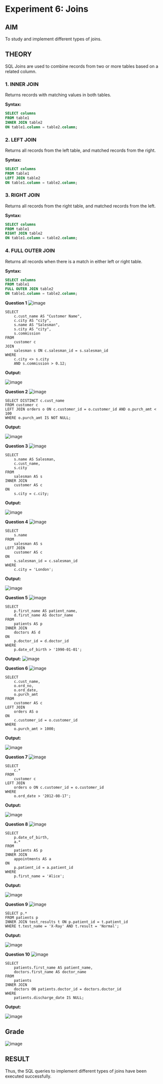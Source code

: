 # Experiment 6: Joins

## AIM
To study and implement different types of joins.

## THEORY

SQL Joins are used to combine records from two or more tables based on a related column.

### 1. INNER JOIN
Returns records with matching values in both tables.

**Syntax:**
```sql
SELECT columns
FROM table1
INNER JOIN table2
ON table1.column = table2.column;
```

### 2. LEFT JOIN
Returns all records from the left table, and matched records from the right.

**Syntax:**

```sql
SELECT columns
FROM table1
LEFT JOIN table2
ON table1.column = table2.column;
```
### 3. RIGHT JOIN
Returns all records from the right table, and matched records from the left.

**Syntax:**

```sql
SELECT columns
FROM table1
RIGHT JOIN table2
ON table1.column = table2.column;
```
### 4. FULL OUTER JOIN
Returns all records when there is a match in either left or right table.

**Syntax:**

```sql
SELECT columns
FROM table1
FULL OUTER JOIN table2
ON table1.column = table2.column;
```

**Question 1**
![image](https://github.com/user-attachments/assets/1b38173c-1cd7-4a97-bed8-85f061d01a31)
```
SELECT 
    c.cust_name AS "Customer Name",
    c.city AS "city",
    s.name AS "Salesman",
    s.city AS "city",
    s.commission
FROM 
    customer c
JOIN 
    salesman s ON c.salesman_id = s.salesman_id
WHERE 
    c.city <> s.city
    AND s.commission > 0.12;
```

**Output:**

![image](https://github.com/user-attachments/assets/0b60968f-a341-42e4-a3a3-60098f2165ff)


**Question 2**
![image](https://github.com/user-attachments/assets/e0822b51-ec48-45b9-a806-a6cb287bf8f8)
```
SELECT DISTINCT c.cust_name
FROM customer c
LEFT JOIN orders o ON c.customer_id = o.customer_id AND o.purch_amt < 100
WHERE o.purch_amt IS NOT NULL;
```
**Output:**

![image](https://github.com/user-attachments/assets/7b3292e0-64da-456d-baed-376b8ddc2c00)

**Question 3**
![image](https://github.com/user-attachments/assets/7041c45f-86f8-4499-b9b4-edc60f303cd0)
```
SELECT 
    s.name AS Salesman,
    c.cust_name,
    s.city
FROM 
    salesman AS s
INNER JOIN 
    customer AS c
ON 
    s.city = c.city;
```


**Output:**

![image](https://github.com/user-attachments/assets/60909471-9819-4e9d-9e5e-5ba4c175d309)

**Question 4**
![image](https://github.com/user-attachments/assets/dce86330-d1c5-4632-9d6d-926724c92a05)
```
SELECT 
    s.name
FROM 
    salesman AS s
LEFT JOIN 
    customer AS c
ON 
    s.salesman_id = c.salesman_id
WHERE 
    c.city = 'London';
```

**Output:**

![image](https://github.com/user-attachments/assets/9a3a30a8-dc3d-4893-966b-d0c5c6b8c35b)


**Question 5**
![image](https://github.com/user-attachments/assets/ac79d6f9-f2c8-4b5c-8309-f6e161bd7daf)

```
SELECT 
    p.first_name AS patient_name, 
    d.first_name AS doctor_name
FROM 
    patients AS p
INNER JOIN 
    doctors AS d
ON 
    p.doctor_id = d.doctor_id
WHERE 
    p.date_of_birth > '1990-01-01';
```
**Output:**
![image](https://github.com/user-attachments/assets/cf389ca4-98f0-4e17-89f0-4afcd37a9646)


**Question 6**
![image](https://github.com/user-attachments/assets/c0fdba46-103d-4fb4-9eb5-14b35f8e4f09)
```
SELECT 
    c.cust_name, 
    o.ord_no, 
    o.ord_date, 
    o.purch_amt
FROM 
    customer AS c
LEFT JOIN 
    orders AS o
ON 
    c.customer_id = o.customer_id
WHERE 
    o.purch_amt > 1000;
```

**Output:**

![image](https://github.com/user-attachments/assets/37d79d0b-3a74-43d2-a1ec-1902d5bfe9d7)


**Question 7**
![image](https://github.com/user-attachments/assets/f68447ed-4631-4eb5-ba30-c8ede0be0bbe)
```
SELECT 
    c.*
FROM 
    customer c
LEFT JOIN 
    orders o ON c.customer_id = o.customer_id
WHERE 
    o.ord_date > '2012-08-17';
```

**Output:**

![image](https://github.com/user-attachments/assets/d24f7bf2-3be7-4dd9-86f3-6ec81b755bca)

**Question 8**
![image](https://github.com/user-attachments/assets/91ec6896-eb65-4c79-a016-94e94965c753)
```
SELECT 
    p.date_of_birth, 
    a.*
FROM 
    patients AS p
INNER JOIN 
    appointments AS a
ON 
    p.patient_id = a.patient_id
WHERE 
    p.first_name = 'Alice';
```
**Output:**

![image](https://github.com/user-attachments/assets/781daa8f-7079-49b5-a60e-483ae9e03b05)


**Question 9**
![image](https://github.com/user-attachments/assets/891737e2-2de2-4b40-8dab-4e75a5ee875d)
```
SELECT p.*
FROM patients p
INNER JOIN test_results t ON p.patient_id = t.patient_id
WHERE t.test_name = 'X-Ray' AND t.result = 'Normal';
```
**Output:**

![image](https://github.com/user-attachments/assets/dd1fb149-18a3-4de9-87de-a72f8ba2d6da)

**Question 10**
![image](https://github.com/user-attachments/assets/3d529c44-d907-4db2-be8d-85c7a98cd202)
```
SELECT 
    patients.first_name AS patient_name,
    doctors.first_name AS doctor_name
FROM 
    patients
INNER JOIN 
    doctors ON patients.doctor_id = doctors.doctor_id
WHERE 
    patients.discharge_date IS NULL;
```

**Output:**

![image](https://github.com/user-attachments/assets/491330a7-d9a5-46ea-ba92-a786a1b48ddd)

## Grade
![image](https://github.com/user-attachments/assets/92018c83-6c5b-4dfb-a2b1-84aac10650b1)


## RESULT
Thus, the SQL queries to implement different types of joins have been executed successfully.
